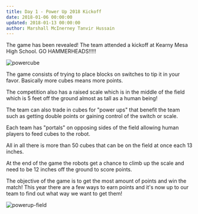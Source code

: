 ```yaml
---
title: Day 1 - Power Up 2018 Kickoff
date: 2018-01-06 00:00:00
updated: 2018-01-13 00:00:00
author: Marshall McInerney Tanvir Hussain
---
```


The game has been revealed! The team attended a kickoff at Kearny Mesa High School. GO HAMMERHEADS!!!!!

![powercube](/images/20180106/powercube.jpg)

The game consists of trying to place blocks on switches to tip it in your favor. Basically more cubes means more points.

 The competition also has a raised scale which is in the middle of the field which is 5 feet off the ground almost as tall as a human being!

The team can also trade in cubes for "power ups" that benefit the team such as getting double points or gaining control of the switch or scale.

Each team has "portals" on opposing sides of the field allowing human players to feed cubes to the robot.

All in all there is more than 50 cubes that can be on the field at once each 13 inches.

At the end of the game the robots get a chance to climb up the scale and need to be 12 inches off the ground to score points.

The objective of the game is to get the most amount of points and win the match! This year there are a few ways to earn points and it's now up to our team to find out what way we want to get them!

![powerup-field](/images/20180106/2018-powerup-field.jpg)
